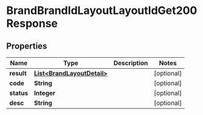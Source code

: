 

# BrandBrandIdLayoutLayoutIdGet200Response


## Properties

| Name | Type | Description | Notes |
|------------ | ------------- | ------------- | -------------|
|**result** | [**List&lt;BrandLayoutDetail&gt;**](BrandLayoutDetail.md) |  |  [optional] |
|**code** | **String** |  |  [optional] |
|**status** | **Integer** |  |  [optional] |
|**desc** | **String** |  |  [optional] |



